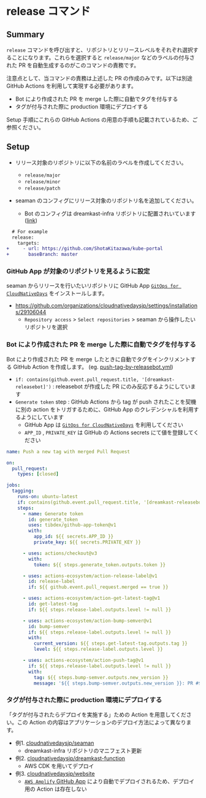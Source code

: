 # release コマンド

## Summary

`release` コマンドを呼び出すと、リポジトリとリリースレベルをそれぞれ選択することになります。これらを選択すると `release/major` などのラベルの付与された PR を自動生成するのがこのコマンドの責務です。

注意点として、当コマンドの責務は上述した PR の作成のみです。以下は別途 GitHub Actions を利用して実現する必要があります。

* Bot により作成された PR を merge した際に自動でタグを付与する
* タグが付与された際に production 環境にデプロイする

Setup 手順にこれらの GitHub Actions の用意の手順も記載されているため、ご参照ください。

## Setup

* リリース対象のリポジトリに以下の名前のラベルを作成してください。
    * `release/major`
    * `release/minor`
    * `release/patch`


* seaman のコンフィグにリリース対象のリポジトリ名を追加してください。
    * Bot のコンフィグは dreamkast-infra リポジトリに配置されいています ([link](https://github.com/cloudnativedaysjp/dreamkast-infra/blob/main/manifests/app/seaman/configmap.yaml))

```diff
  # For example
  release:
    targets:
+     - url: https://github.com/ShotaKitazawa/kube-portal
+       baseBranch: master
```


### GitHub App が対象のリポジトリを見るように設定

seaman からリリースを行いたいリポジトリに GitHub App [`GitOps for CloudNativeDays`](https://github.com/organizations/cloudnativedaysjp/settings/installations/29106044) をインストールします。

* https://github.com/organizations/cloudnativedaysjp/settings/installations/29106044
    * `Repository access` > `Select repositories` > seaman から操作したいリポジトリを選択

### Bot により作成された PR を merge した際に自動でタグを付与する

Bot により作成された PR を merge したときに自動でタグをインクリメントする GitHub Action を作成します。 (eg. [push-tag-by-releasebot.yml](https://github.com/cloudnativedaysjp/seaman/blob/main/.github/workflows/push-tag-by-releasebot.yml))

* `if: contains(github.event.pull_request.title, '[dreamkast-releasebot]')` : releasebot が作成した PR にのみ反応するようにしています
* `Generate token` step : GitHub Actions から tag が push されたことを契機に別の action をトリガするために、GitHub App のクレデンシャルを利用するようにしています
    * GitHub App は [`GitOps for CloudNativeDays`](https://github.com/organizations/cloudnativedaysjp/settings/installations/29106044) を利用してください
    * `APP_ID` , `PRIVATE_KEY` は GitHub の Actions secrets にて値を登録してください

```yaml
name: Push a new tag with merged Pull Request

on:
  pull_request:
    types: [closed]

jobs:
  tagging:
    runs-on: ubuntu-latest
    if: contains(github.event.pull_request.title, '[dreamkast-releasebot]')
    steps:
      - name: Generate token
        id: generate_token
        uses: tibdex/github-app-token@v1
        with:
          app_id: ${{ secrets.APP_ID }}
          private_key: ${{ secrets.PRIVATE_KEY }}

      - uses: actions/checkout@v3
        with:
          token: ${{ steps.generate_token.outputs.token }}

      - uses: actions-ecosystem/action-release-label@v1
        id: release-label
        if: ${{ github.event.pull_request.merged == true }}

      - uses: actions-ecosystem/action-get-latest-tag@v1
        id: get-latest-tag
        if: ${{ steps.release-label.outputs.level != null }}

      - uses: actions-ecosystem/action-bump-semver@v1
        id: bump-semver
        if: ${{ steps.release-label.outputs.level != null }}
        with:
          current_version: ${{ steps.get-latest-tag.outputs.tag }}
          level: ${{ steps.release-label.outputs.level }}

      - uses: actions-ecosystem/action-push-tag@v1
        if: ${{ steps.release-label.outputs.level != null }}
        with:
          tag: ${{ steps.bump-semver.outputs.new_version }}
          message: '${{ steps.bump-semver.outputs.new_version }}: PR #${{ github.event.pull_request.number }} ${{ github.event.pull_request.title }}'
```


### タグが付与された際に production 環境にデプロイする

「タグが付与されたらデプロイを実施する」ための Action を用意してください。この Action の内容はアプリケーションのデプロイ方法によって異なります。

* 例1. [cloudnativedaysjp/seaman](https://github.com/cloudnativedaysjp/seaman/blob/main/.github/workflows/gitops-prd.yml)
    * dreamkast-infra リポジトリのマニフェスト更新
* 例2. [cloudnativedaysjp/dreamkast-function](https://github.com/cloudnativedaysjp/dreamkast-functions/blob/main/.github/workflows/deploy-prd.yml)
    * AWS CDK を用いてデプロイ
* 例3. [cloudnativedaysjp/website](https://github.com/cloudnativedaysjp/website/tree/main/.github/workflows)
    * [`AWS Amplify` GitHub App](https://github.com/apps/aws-amplify-ap-northeast-1) により自動でデプロイされるため、デプロイ用の Action は存在しない
